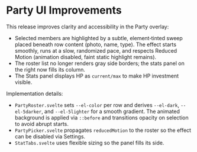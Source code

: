 # Party UI Improvements

This release improves clarity and accessibility in the Party overlay:

- Selected members are highlighted by a subtle, element‑tinted sweep placed
  beneath row content (photo, name, type). The effect starts smoothly, runs at
  a slow, randomized pace, and respects Reduced Motion (animation disabled,
  faint static highlight remains).
- The roster list no longer renders gray side borders; the stats panel on the
  right now fills its column.
- The Stats panel displays HP as `current/max` to make HP investment visible.

Implementation details:

- `PartyRoster.svelte` sets `--el-color` per row and derives `--el-dark`,
  `--el-5darker`, and `--el-5lighter` for a smooth gradient. The animated
  background is applied via `::before` and transitions opacity on selection to
  avoid abrupt starts.
- `PartyPicker.svelte` propagates `reducedMotion` to the roster so the effect
  can be disabled via Settings.
- `StatTabs.svelte` uses flexible sizing so the panel fills its side.

